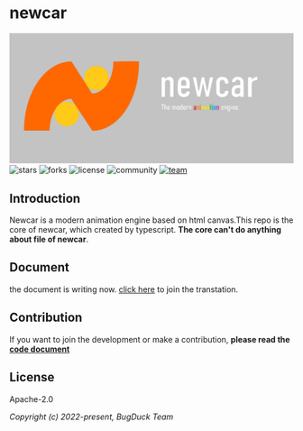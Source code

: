 # newcar
![logo](logo.png)
![stars](https://img.shields.io/github/stars/Bug-Duck/newcar?color=yellowgreen&logo=github&style=flat-square)
![forks](https://img.shields.io/github/forks/Bug-Duck/newcar?logo=github&style=flat-square)
![license](https://img.shields.io/github/license/Bug-Duck/newcar?color=skyblue&logo=github&style=flat-square)
![community](https://shields.io/badge/Community-Starpoints-orange?style=flat-square)
[![team](https://shields.io/badge/team-BugDuck-blue?logo=twitter&style=flat-square)](https://twitter.com/bugduckteam)

## Introduction
Newcar is a modern animation engine based on html canvas.This repo is the core of newcar, which created by typescript. **The core can't do anything about file of newcar**.

## Document
the document is writing now. [click here](https://github.com/Bug-Duck/newcar-docs) to join the transtation.

## Contribution
If you want to join the development or make a contribution, **please read the [code document](./doc/README.md)**

## License
Apache-2.0

*Copyright (c) 2022-present, BugDuck Team*
